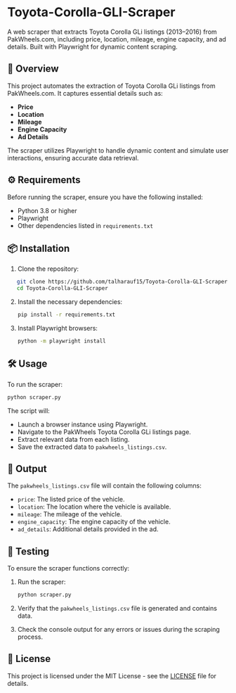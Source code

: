 # Toyota-Corolla-GLI-Scraper

A web scraper that extracts Toyota Corolla GLi listings (2013–2016) from PakWheels.com, including price, location, mileage, engine capacity, and ad details. Built with Playwright for dynamic content scraping.

## 🚗 Overview

This project automates the extraction of Toyota Corolla GLi listings from PakWheels.com. It captures essential details such as:

- **Price**
- **Location**
- **Mileage**
- **Engine Capacity**
- **Ad Details**

The scraper utilizes Playwright to handle dynamic content and simulate user interactions, ensuring accurate data retrieval.

## ⚙️ Requirements

Before running the scraper, ensure you have the following installed:

- Python 3.8 or higher
- Playwright
- Other dependencies listed in `requirements.txt`

## 📦 Installation

1. Clone the repository:

```bash
   git clone https://github.com/talharauf15/Toyota-Corolla-GLI-Scraper.git
   cd Toyota-Corolla-GLI-Scraper
```

2. Install the necessary dependencies:

   ```bash
   pip install -r requirements.txt
   ```

3. Install Playwright browsers:

   ```bash
   python -m playwright install
   ```

## 🛠️ Usage

To run the scraper:

```bash
python scraper.py
```

The script will:

* Launch a browser instance using Playwright.
* Navigate to the PakWheels Toyota Corolla GLi listings page.
* Extract relevant data from each listing.
* Save the extracted data to `pakwheels_listings.csv`.

## 📄 Output

The `pakwheels_listings.csv` file will contain the following columns:

* `price`: The listed price of the vehicle.
* `location`: The location where the vehicle is available.
* `mileage`: The mileage of the vehicle.
* `engine_capacity`: The engine capacity of the vehicle.
* `ad_details`: Additional details provided in the ad.

## 🧪 Testing

To ensure the scraper functions correctly:

1. Run the scraper:

   ```bash
   python scraper.py
   ```

2. Verify that the `pakwheels_listings.csv` file is generated and contains data.

3. Check the console output for any errors or issues during the scraping process.

## 📄 License

This project is licensed under the MIT License - see the [LICENSE](LICENSE) file for details.

